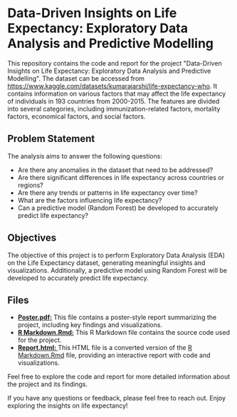 # Data-Driven Insights on Life Expectancy: Exploratory Data Analysis and Predictive Modelling
This repository contains the code and report for the project "Data-Driven Insights on Life Expectancy: Exploratory Data Analysis and Predictive Modelling". 
The dataset can be accessed from https://www.kaggle.com/datasets/kumarajarshi/life-expectancy-who. It contains information on various factors that may affect the life expectancy of individuals in 193 countries from 2000-2015. The features are divided into several categories, including immunization-related factors, mortality factors, economical factors, and social factors.

## Problem Statement
The analysis aims to answer the following questions:
- Are there any anomalies in the dataset that need to be addressed?
- Are there significant differences in life expectancy across countries or regions?
- Are there any trends or patterns in life expectancy over time?
- What are the factors influencing life expectancy?
- Can a predictive model (Random Forest) be developed to accurately predict life expectancy?

## Objectives
The objective of this project is to perform Exploratory Data Analysis (EDA) on the Life Expectancy dataset, generating meaningful insights and visualizations. Additionally, a predictive model using Random Forest will be developed to accurately predict life expectancy.

## Files
- [**Poster.pdf:**](Poster.pdf) This file contains a poster-style report summarizing the project, including key findings and visualizations.
- [**R Markdown.Rmd:**](https://github.com/shafamira/data-driven-insights-on-life-expectancy/blob/d0cb555fe1da074168f57cb60ea18bc8a0f9a196/R%20Markdown.Rmd) This R Markdown file contains the source code used for the project.
- [**Report.html:** ](Report.html) This HTML file is a converted version of the [R Markdown.Rmd](https://github.com/shafamira/data-driven-insights-on-life-expectancy/blob/d0cb555fe1da074168f57cb60ea18bc8a0f9a196/R%20Markdown.Rmd) file, providing an interactive report with code and visualizations.

Feel free to explore the code and report for more detailed information about the project and its findings.


If you have any questions or feedback, please feel free to reach out. Enjoy exploring the insights on life expectancy!
